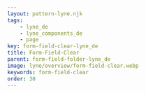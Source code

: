 ```yaml
---
layout: pattern-lyne.njk
tags: 
    - lyne_de
    - lyne_components_de
    - page
key: form-field-clear-lyne_de
title: Form-Field-Clear
parent: form-field-folder-lyne_de
image: lyne/overview/form-field-clear.webp
keywords: form-field-clear
order: 30
---
```

